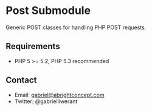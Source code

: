 # Post Submodule

Generic POST classes for handling PHP POST requests.

## Requirements

* PHP 5 >= 5.2, PHP 5.3 recommended

## Contact

* Email: gabriel@abrightconcept.com
* Twitter: @gabrielliwerant